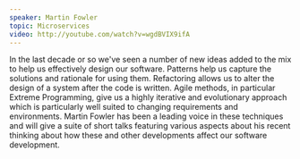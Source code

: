 ```yaml
---
speaker: Martin Fowler
topic: Microservices
video: http://youtube.com/watch?v=wgdBVIX9ifA
---
```


In the last decade or so we've seen a number of new ideas added to the mix to help us effectively design our software. Patterns help us capture the solutions and rationale for using them. Refactoring allows us to alter the design of a system after the code is written. Agile methods, in particular Extreme Programming, give us a highly iterative and evolutionary approach which is particularly well suited to changing requirements and environments. Martin Fowler has been a leading voice in these techniques and will give a suite of short talks featuring various aspects about his recent thinking about how these and other developments affect our software development.
